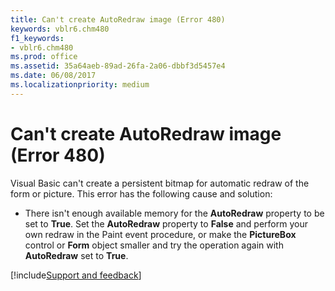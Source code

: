 ```yaml
---
title: Can't create AutoRedraw image (Error 480)
keywords: vblr6.chm480
f1_keywords:
- vblr6.chm480
ms.prod: office
ms.assetid: 35a64aeb-89ad-26fa-2a06-dbbf3d5457e4
ms.date: 06/08/2017
ms.localizationpriority: medium
---
```



# Can't create AutoRedraw image (Error 480)

Visual Basic can't create a persistent bitmap for automatic redraw of the form or picture. This error has the following cause and solution:



- There isn't enough available memory for the **AutoRedraw** property to be set to **True**. Set the **AutoRedraw** property to **False** and perform your own redraw in the Paint event procedure, or make the **PictureBox** control or **Form** object smaller and try the operation again with **AutoRedraw** set to **True**.

[!include[Support and feedback](~/includes/feedback-boilerplate.md)]
